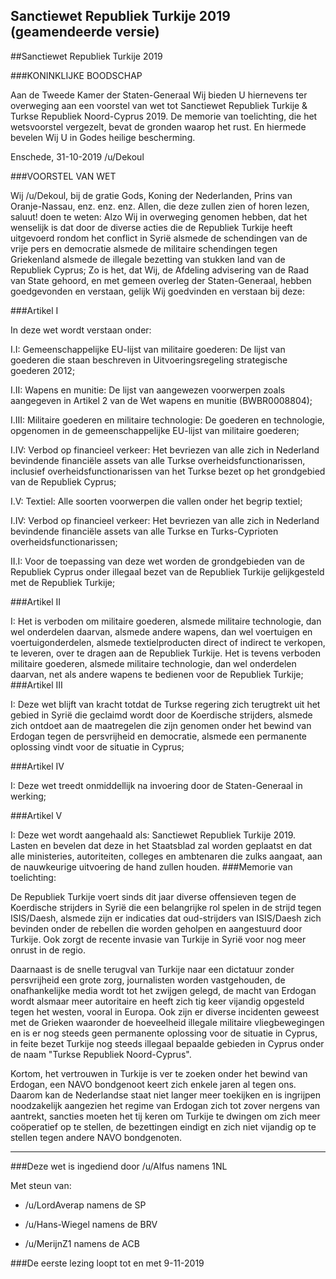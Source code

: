 ## Sanctiewet Republiek Turkije 2019 (geamendeerde versie) 
 
##Sanctiewet Republiek Turkije 2019

###KONINKLIJKE BOODSCHAP

Aan de Tweede Kamer der Staten-Generaal Wij bieden U hiernevens ter overweging aan een voorstel van wet tot Sanctiewet Republiek Turkije & Turkse Republiek Noord-Cyprus 2019. De memorie van toelichting, die het wetsvoorstel vergezelt, bevat de gronden waarop het rust. En hiermede bevelen Wij U in Godes heilige bescherming.

Enschede, 31-10-2019 /u/Dekoul

###VOORSTEL VAN WET

Wij /u/Dekoul, bij de gratie Gods, Koning der Nederlanden, Prins van Oranje-Nassau, enz. enz. enz. Allen, die deze zullen zien of horen lezen, saluut! doen te weten: Alzo Wij in overweging genomen hebben, dat het wenselijk is dat door de diverse acties die de Republiek Turkije heeft uitgevoerd rondom het conflict in Syrië alsmede de schendingen van de vrije pers en democratie alsmede de militaire schendingen tegen Griekenland alsmede de illegale bezetting van stukken land van de Republiek Cyprus; Zo is het, dat Wij, de Afdeling advisering van de Raad van State gehoord, en met gemeen overleg der Staten-Generaal, hebben goedgevonden en verstaan, gelijk Wij goedvinden en verstaan bij deze:

###Artikel I

In deze wet wordt verstaan onder:

I.I: Gemeenschappelijke EU-lijst van militaire goederen: De lijst van goederen die staan beschreven in Uitvoeringsregeling strategische goederen 2012;

I.II: Wapens en munitie: De lijst van aangewezen voorwerpen zoals aangegeven in Artikel 2 van de Wet wapens en munitie (BWBR0008804);

I.III: Militaire goederen en militaire technologie: De goederen en technologie, opgenomen in de gemeenschappelijke EU-lijst van militaire goederen;

I.IV: Verbod op financieel verkeer: Het bevriezen van alle zich in Nederland bevindende financiële assets van alle Turkse overheidsfunctionarissen, inclusief overheidsfunctionarissen van het Turkse bezet op het grondgebied van de Republiek Cyprus;

I.V: Textiel: Alle soorten voorwerpen die vallen onder het begrip textiel;

I.IV: Verbod op financieel verkeer: Het bevriezen van alle zich in Nederland bevindende financiële assets van alle Turkse en Turks-Cyprioten overheidsfunctionarissen;

II.I: Voor de toepassing van deze wet worden de grondgebieden van de Republiek Cyprus onder illegaal bezet van de Republiek Turkije gelijkgesteld met de Republiek Turkije;

###Artikel II

I: Het is verboden om militaire goederen, alsmede militaire technologie, dan wel onderdelen daarvan, alsmede andere wapens, dan wel voertuigen en voertuigonderdelen, alsmede textielproducten direct of indirect te verkopen, te leveren, over te dragen aan de Republiek Turkije. Het is tevens verboden militaire goederen, alsmede militaire technologie, dan wel onderdelen daarvan, net als andere wapens te bedienen voor de Republiek Turkije;
###Artikel III

I: Deze wet blijft van kracht totdat de Turkse regering zich terugtrekt uit het gebied in Syrië die geclaimd wordt door de Koerdische strijders, alsmede zich ontdoet aan de maatregelen die zijn genomen onder het bewind van Erdogan tegen de persvrijheid en democratie, alsmede een permanente oplossing vindt voor de situatie in Cyprus;

###Artikel IV

I: Deze wet treedt onmiddellijk na invoering door de Staten-Generaal in werking;

###Artikel V

I: Deze wet wordt aangehaald als: Sanctiewet Republiek Turkije 2019. Lasten en bevelen dat deze in het Staatsblad zal worden geplaatst en dat alle ministeries, autoriteiten, colleges en ambtenaren die zulks aangaat, aan de nauwkeurige uitvoering de hand zullen houden.
###Memorie van toelichting:

De Republiek Turkije voert sinds dit jaar diverse offensieven tegen de Koerdische strijders in Syrië die een belangrijke rol spelen in de strijd tegen ISIS/Daesh, alsmede zijn er indicaties dat oud-strijders van ISIS/Daesh zich bevinden onder de rebellen die worden geholpen en aangestuurd door Turkije. Ook zorgt de recente invasie van Turkije in Syrië voor nog meer onrust in de regio.

Daarnaast is de snelle terugval van Turkije naar een dictatuur zonder persvrijheid een grote zorg, journalisten worden vastgehouden, de onafhankelijke media wordt tot het zwijgen gelegd, de macht van Erdogan wordt alsmaar meer autoritaire en heeft zich tig keer vijandig opgesteld tegen het westen, vooral in Europa. Ook zijn er diverse incidenten geweest met de Grieken waaronder de hoeveelheid illegale militaire vliegbewegingen en is er nog steeds geen permanente oplossing voor de situatie in Cyprus, in feite bezet Turkije nog steeds illegaal bepaalde gebieden in Cyprus onder de naam "Turkse Republiek Noord-Cyprus".

Kortom, het vertrouwen in Turkije is ver te zoeken onder het bewind van Erdogan, een NAVO bondgenoot keert zich enkele jaren al tegen ons. Daarom kan de Nederlandse staat niet langer meer toekijken en is ingrijpen noodzakelijk aangezien het regime van Erdogan zich tot zover nergens van aantrekt, sancties moeten het tij keren om Turkije te dwingen om zich meer coöperatief op te stellen, de bezettingen eindigt en zich niet vijandig op te stellen tegen andere NAVO bondgenoten.

---

###Deze wet is ingediend door /u/Alfus namens 1NL

Met steun van:

- /u/LordAverap namens de SP

- /u/Hans-Wiegel namens de BRV

- /u/MerijnZ1 namens de ACB

###De eerste lezing loopt tot en met 9-11-2019